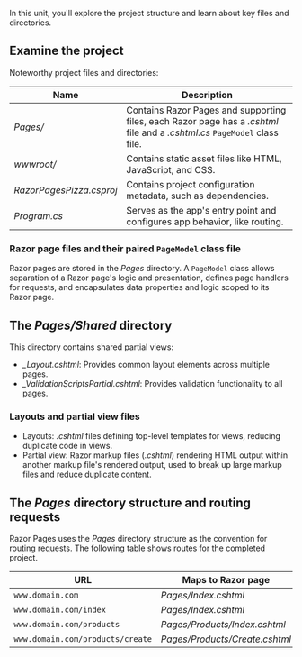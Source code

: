 In this unit, you'll explore the project structure and learn about key files and directories.

## Examine the project

Noteworthy project files and directories:

| Name                     | Description                                                                                       |
|--------------------------|---------------------------------------------------------------------------------------------------|
| *Pages/*                | Contains Razor Pages and supporting files, each Razor page has a *.cshtml* file and a *.cshtml.cs* `PageModel` class file. |
| *wwwroot/*              | Contains static asset files like HTML, JavaScript, and CSS.                                       |
| *RazorPagesPizza.csproj* | Contains project configuration metadata, such as dependencies.                                    |
| *Program.cs*            | Serves as the app's entry point and configures app behavior, like routing.                       |

### Razor page files and their paired `PageModel` class file

Razor pages are stored in the *Pages* directory. A `PageModel` class allows separation of a Razor page's logic and presentation, defines page handlers for requests, and encapsulates data properties and logic scoped to its Razor page.

## The *Pages/Shared* directory

This directory contains shared partial views:

* *_Layout.cshtml*: Provides common layout elements across multiple pages.
* *_ValidationScriptsPartial.cshtml*: Provides validation functionality to all pages.

### Layouts and partial view files

* Layouts: *.cshtml* files defining top-level templates for views, reducing duplicate code in views.
* Partial view: Razor markup files (*.cshtml*) rendering HTML output within another markup file's rendered output, used to break up large markup files and reduce duplicate content.

## The *Pages* directory structure and routing requests

Razor Pages uses the *Pages* directory structure as the convention for routing requests. The following table shows routes for the completed project.

| URL                      | Maps to Razor page                         |
|--------------------------|-------------------------------------------|
| `www.domain.com`         | *Pages/Index.cshtml*                      |
| `www.domain.com/index`   | *Pages/Index.cshtml*                      |
| `www.domain.com/products`| *Pages/Products/Index.cshtml*             |
| `www.domain.com/products/create` | *Pages/Products/Create.cshtml*    |
